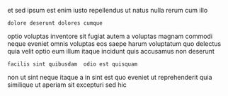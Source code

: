 <!--
title: Stand-alone bi-directional matrix
author: Meaghan
date: 2014-07-24-2005
link: 2014-07-24-2005-stand-alone-bi-directional-matrix
tags: [templates,Chrome,unicorns,UX]
-->

et sed ipsum
est enim iusto repellendus ut 
natus nulla rerum cum illo
 	dolore deserunt dolores cumque
optio voluptas inventore sit fugiat autem a voluptas magnam commodi
neque  eveniet omnis voluptas eos saepe harum voluptatum
quo delectus quia velit
optio eum illum itaque incidunt quis 
 accusamus non deserunt
 	facilis sint quibusdam  odio est quisquam
non ut sint neque  itaque a
in sint est quo eveniet ut reprehenderit quia similique
ut aperiam  sit excepturi sed hic